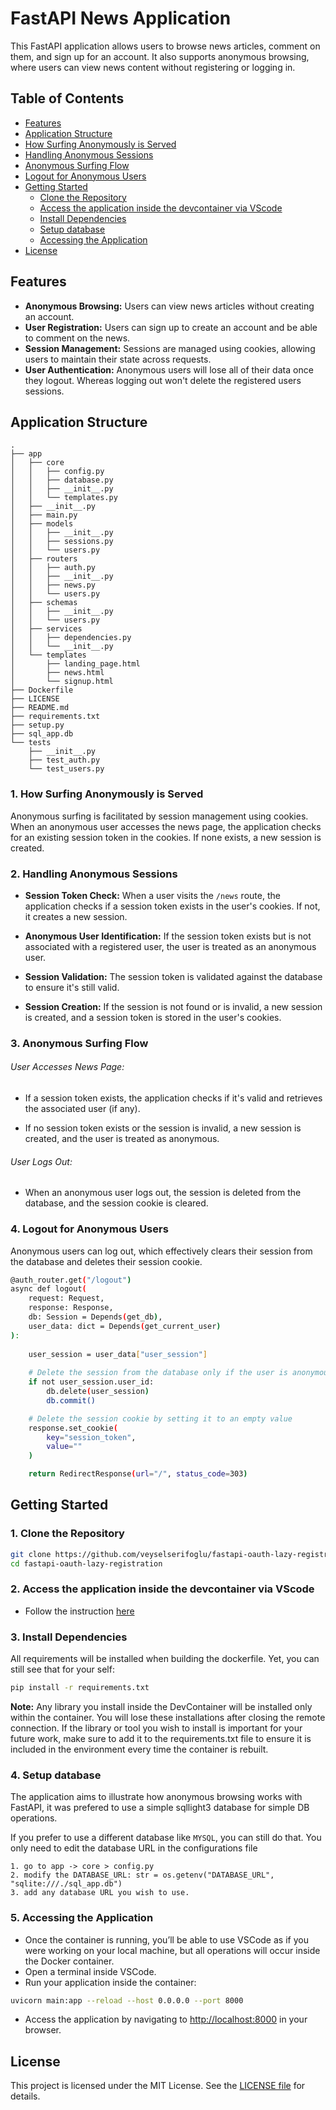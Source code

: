 # FastAPI News Application

This FastAPI application allows users to browse news articles, comment on them, and sign up for an account. It also supports anonymous browsing, where users can view news content without registering or logging in.

## Table of Contents
- [Features](#features)
- [Application Structure](#application-structure)
- [How Surfing Anonymously is Served](#1-how-surfing-anonymously-is-served)
- [Handling Anonymous Sessions](#2-handling-anonymous-sessions)
- [Anonymous Surfing Flow](#3-anonymous-surfing-flow)
- [Logout for Anonymous Users](#4-logout-for-anonymous-users)
- [Getting Started](#getting-started)
  - [Clone the Repository](#1-clone-the-repository)
  - [Access the application inside the devcontainer via VScode](#2-access-the-application-inside-the-devcontainer-via-vscode)
  - [Install Dependencies](#3-install-dependencies)
  - [Setup database](#4-setup-database)
  - [Accessing the Application](#5-accessing-the-application)
- [License](#license)

## Features

- **Anonymous Browsing:** Users can view news articles without creating an account.
- **User Registration:** Users can sign up to create an account and be able to comment on the news.
- **Session Management:** Sessions are managed using cookies, allowing users to maintain their state across requests.
- **User Authentication:** Anonymous users will lose all of their data once they logout. Whereas logging out won't delete the registered users sessions. 

## Application Structure

```plaintext
.
├── app
│   ├── core
│   │   ├── config.py
│   │   ├── database.py
│   │   ├── __init__.py
│   │   └── templates.py
│   ├── __init__.py
│   ├── main.py
│   ├── models
│   │   ├── __init__.py
│   │   ├── sessions.py
│   │   └── users.py
│   ├── routers
│   │   ├── auth.py
│   │   ├── __init__.py
│   │   ├── news.py
│   │   └── users.py
│   ├── schemas
│   │   ├── __init__.py
│   │   └── users.py
│   ├── services
│   │   ├── dependencies.py
│   │   └── __init__.py
│   └── templates
│       ├── landing_page.html
│       ├── news.html
│       └── signup.html
├── Dockerfile
├── LICENSE
├── README.md
├── requirements.txt
├── setup.py
├── sql_app.db
└── tests
    ├── __init__.py
    ├── test_auth.py
    └── test_users.py
```

### 1. How Surfing Anonymously is Served
Anonymous surfing is facilitated by session management using cookies. When an anonymous user accesses the news page, the application checks for an existing session token in the cookies. If none exists, a new session is created.

### 2. Handling Anonymous Sessions
* <b>Session Token Check:</b> When a user visits the `/news` route, the application checks if a session token exists in the user's cookies.  If not, it creates a new session.

* <b>Anonymous User Identification:</b> If the session token exists but is not associated with a registered user, the user is treated as an anonymous user.

* <b>Session Validation:</b> The session token is validated against the database to ensure it's still valid.

* <b>Session Creation:</b> If the session is not found or is invalid, a new session is created, and a session token is stored in the user's cookies.

### 3. Anonymous Surfing Flow
###### User Accesses News Page: 
* If a session token exists, the application checks if it's valid and retrieves the associated user (if any).

* If no session token exists or the session is invalid, a new session is created, and the user is treated as anonymous.

###### User Logs Out:
* When an anonymous user logs out, the session is deleted from the database, and the session cookie is cleared.

### 4. Logout for Anonymous Users
Anonymous users can log out, which effectively clears their session from the database and deletes their session cookie.

```bash
@auth_router.get("/logout")
async def logout(
    request: Request, 
    response: Response, 
    db: Session = Depends(get_db),
    user_data: dict = Depends(get_current_user)
):
    
    user_session = user_data["user_session"]
        
    # Delete the session from the database only if the user is anonymous
    if not user_session.user_id:
        db.delete(user_session)
        db.commit()

    # Delete the session cookie by setting it to an empty value
    response.set_cookie(
        key="session_token",
        value=""
    )

    return RedirectResponse(url="/", status_code=303)
```

## Getting Started
### 1. Clone the Repository
```bash
git clone https://github.com/veyselserifoglu/fastapi-oauth-lazy-registration.git
cd fastapi-oauth-lazy-registration
```

### 2. Access the application inside the devcontainer via VScode

* Follow the instruction [here](access_app_inside_devcontainer.md)

### 3. Install Dependencies

All requirements will be installed when building the dockerfile. Yet, you can still see that for your self: 

```bash
pip install -r requirements.txt
```

<b>Note:</b> Any library you install inside the DevContainer will be installed only within the container. You will lose these installations after closing the remote connection. If the library or tool you wish to install is important for your future work, make sure to add it to the requirements.txt file to ensure it is included in the environment every time the container is rebuilt.

### 4. Setup database

The application aims to illustrate how anonymous browsing works with FastAPI, it was prefered to use a simple sqllight3 database for simple DB operations. 

If you prefer to use a different database like `MYSQL`, you can still do that. You only need to edit the database URL in the configurations file

```plaintext
1. go to app -> core > config.py
2. modify the DATABASE_URL: str = os.getenv("DATABASE_URL", "sqlite:///./sql_app.db")
3. add any database URL you wish to use.
```

### 5. Accessing the Application

* Once the container is running, you’ll be able to use VSCode as if you were working on your local machine, but all operations will occur inside the Docker container.
* Open a terminal inside VSCode.
* Run your application inside the container:

```bash
uvicorn main:app --reload --host 0.0.0.0 --port 8000
```

* Access the application by navigating to [http://localhost:8000](http://localhost:8000) in your browser.

## License
This project is licensed under the MIT License. See the [LICENSE file](/LICENSE) for details.
